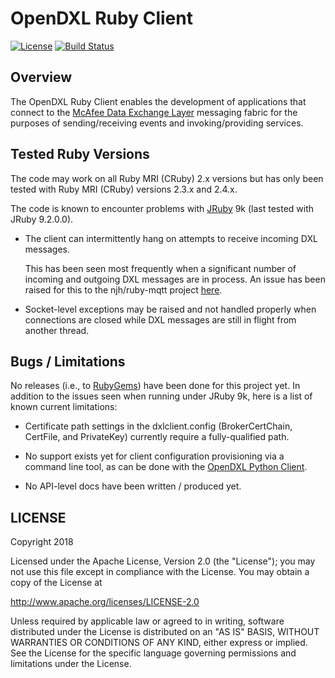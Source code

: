# OpenDXL Ruby Client

[![License](https://img.shields.io/badge/License-Apache%202.0-blue.svg)](https://opensource.org/licenses/Apache-2.0)
[![Build Status](https://travis-ci.org/opendxl-community/opendxl-client-ruby.png?branch=master)](https://travis-ci.org/opendxl-community/opendxl-client-ruby)

## Overview

The OpenDXL Ruby Client enables the development of applications that connect to
the
[McAfee Data Exchange Layer](http://www.mcafee.com/us/solutions/data-exchange-layer.aspx)
messaging fabric for the purposes of sending/receiving events and
invoking/providing services.

## Tested Ruby Versions

The code may work on all Ruby MRI (CRuby) 2.x versions but has only been
tested with Ruby MRI (CRuby) versions 2.3.x and 2.4.x.

The code is known to encounter problems with [JRuby](https://www.jruby.org) 9k
(last tested with JRuby 9.2.0.0).

* The client can intermittently hang on attempts to receive incoming DXL
  messages.

  This has been seen most frequently when a significant number of incoming and
  outgoing DXL messages are in process. An issue has been raised for this to
  the njh/ruby-mqtt project [here](https://github.com/njh/ruby-mqtt/pull/104).

* Socket-level exceptions may be raised and not handled properly when
  connections are closed while DXL messages are still in flight from another
  thread.

## Bugs / Limitations

No releases (i.e., to [RubyGems](https://rubygems.org/)) have been done for
this project yet. In addition to the issues seen when running under JRuby 9k,
here is a list of known current limitations:

* Certificate path settings in the dxlclient.config (BrokerCertChain, CertFile,
  and PrivateKey) currently require a fully-qualified path.

* No support exists yet for client configuration provisioning via a command
  line tool, as can be done with the
  [OpenDXL Python Client](https://opendxl.github.io/opendxl-client-python/pydoc/basiccliprovisioning.html).

* No API-level docs have been written / produced yet.

## LICENSE

Copyright 2018

Licensed under the Apache License, Version 2.0 (the "License"); you may not use
this file except in compliance with the License. You may obtain a copy of the
License at

http://www.apache.org/licenses/LICENSE-2.0

Unless required by applicable law or agreed to in writing, software distributed
under the License is distributed on an "AS IS" BASIS, WITHOUT WARRANTIES OR
CONDITIONS OF ANY KIND, either express or implied. See the License for the
specific language governing permissions and limitations under the License.
